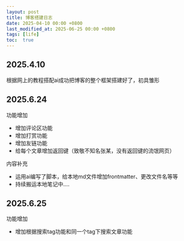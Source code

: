```yaml
---
layout: post
title: 博客搭建日志
date: 2025-04-10 00:00 +0800
last_modified_at: 2025-06-25 00:00 +0800
tags: [life]
toc:  true
---
```


## 2025.4.10

根据网上的教程搭配ai成功把博客的整个框架搭建好了，初具雏形

## 2025.6.24

功能增加

- 增加评论区功能
- 增加打赏功能
- 增加友链功能
- 给每个文章增加返回键（致敬不知名张某，没有返回键的流氓网页）

内容补充

- 运用ai编写了脚本，给本地md文件增加frontmatter、更改文件名等等
- 持续搬运本地笔记中....

## 2025.6.25

功能增加

- 增加根据搜索tag功能和同一个tag下搜索文章功能
